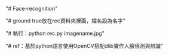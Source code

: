 "# Face-recognition" 


"# ground true放在rec資料夾裡面，檔名設為名字"

"# 執行：python rec.py imagename.jpg"

"# ref：基於python語言使用OpenCV搭配dlib實作人臉偵測與辨識"

 